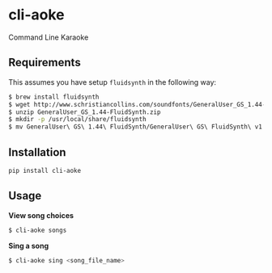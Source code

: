 # cli-aoke

Command Line Karaoke

## Requirements

This assumes you have setup `fluidsynth` in the following way:

```bash
$ brew install fluidsynth
$ wget http://www.schristiancollins.com/soundfonts/GeneralUser_GS_1.44-FluidSynth.zip
$ unzip GeneralUser_GS_1.44-FluidSynth.zip
$ mkdir -p /usr/local/share/fluidsynth
$ mv GeneralUser\ GS\ 1.44\ FluidSynth/GeneralUser\ GS\ FluidSynth\ v1.44.sf2 /usr/local/share/fluidsynth/generaluser.v.1.44.sf2
```

## Installation

```bash
pip install cli-aoke
```

## Usage

**View song choices**

```bash
$ cli-aoke songs
```

**Sing a song**

```bash
$ cli-aoke sing <song_file_name>
```